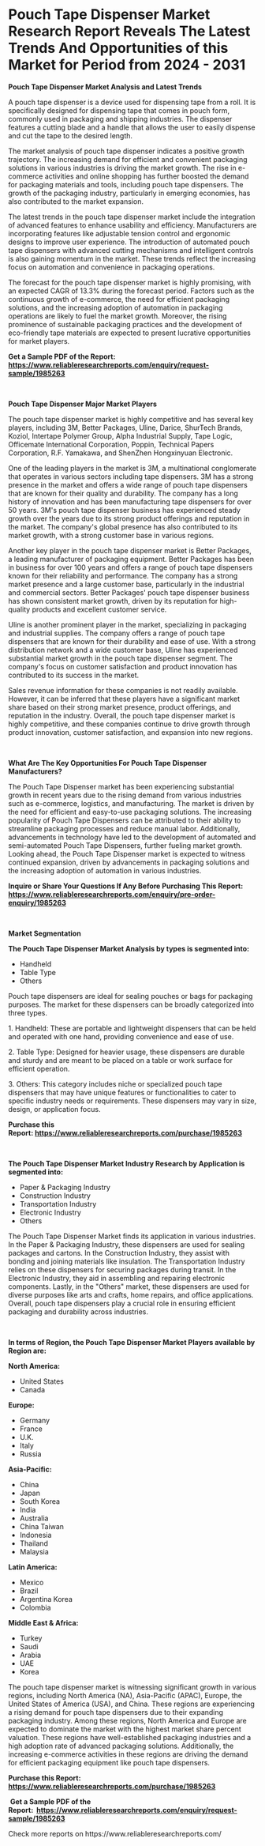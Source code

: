<p><h1>Pouch Tape Dispenser Market Research Report Reveals The Latest Trends And Opportunities of this Market for Period from 2024 - 2031</h1></p><p><strong>Pouch Tape Dispenser Market Analysis and Latest Trends</strong></p>
<p><p>A pouch tape dispenser is a device used for dispensing tape from a roll. It is specifically designed for dispensing tape that comes in pouch form, commonly used in packaging and shipping industries. The dispenser features a cutting blade and a handle that allows the user to easily dispense and cut the tape to the desired length.</p><p>The market analysis of pouch tape dispenser indicates a positive growth trajectory. The increasing demand for efficient and convenient packaging solutions in various industries is driving the market growth. The rise in e-commerce activities and online shopping has further boosted the demand for packaging materials and tools, including pouch tape dispensers. The growth of the packaging industry, particularly in emerging economies, has also contributed to the market expansion.</p><p>The latest trends in the pouch tape dispenser market include the integration of advanced features to enhance usability and efficiency. Manufacturers are incorporating features like adjustable tension control and ergonomic designs to improve user experience. The introduction of automated pouch tape dispensers with advanced cutting mechanisms and intelligent controls is also gaining momentum in the market. These trends reflect the increasing focus on automation and convenience in packaging operations.</p><p>The forecast for the pouch tape dispenser market is highly promising, with an expected CAGR of 13.3% during the forecast period. Factors such as the continuous growth of e-commerce, the need for efficient packaging solutions, and the increasing adoption of automation in packaging operations are likely to fuel the market growth. Moreover, the rising prominence of sustainable packaging practices and the development of eco-friendly tape materials are expected to present lucrative opportunities for market players.</p></p>
<p><strong>Get a Sample PDF of the Report:&nbsp; <a href="https://www.reliableresearchreports.com/enquiry/request-sample/1985263">https://www.reliableresearchreports.com/enquiry/request-sample/1985263</a></strong></p>
<p>&nbsp;</p>
<p><strong>Pouch Tape Dispenser Major Market Players</strong></p>
<p><p>The pouch tape dispenser market is highly competitive and has several key players, including 3M, Better Packages, Uline, Darice, ShurTech Brands, Koziol, Intertape Polymer Group, Alpha Industrial Supply, Tape Logic, Officemate International Corporation, Poppin, Technical Papers Corporation, R.F. Yamakawa, and ShenZhen Hongxinyuan Electronic.</p><p>One of the leading players in the market is 3M, a multinational conglomerate that operates in various sectors including tape dispensers. 3M has a strong presence in the market and offers a wide range of pouch tape dispensers that are known for their quality and durability. The company has a long history of innovation and has been manufacturing tape dispensers for over 50 years. 3M's pouch tape dispenser business has experienced steady growth over the years due to its strong product offerings and reputation in the market. The company's global presence has also contributed to its market growth, with a strong customer base in various regions.</p><p>Another key player in the pouch tape dispenser market is Better Packages, a leading manufacturer of packaging equipment. Better Packages has been in business for over 100 years and offers a range of pouch tape dispensers known for their reliability and performance. The company has a strong market presence and a large customer base, particularly in the industrial and commercial sectors. Better Packages' pouch tape dispenser business has shown consistent market growth, driven by its reputation for high-quality products and excellent customer service.</p><p>Uline is another prominent player in the market, specializing in packaging and industrial supplies. The company offers a range of pouch tape dispensers that are known for their durability and ease of use. With a strong distribution network and a wide customer base, Uline has experienced substantial market growth in the pouch tape dispenser segment. The company's focus on customer satisfaction and product innovation has contributed to its success in the market.</p><p>Sales revenue information for these companies is not readily available. However, it can be inferred that these players have a significant market share based on their strong market presence, product offerings, and reputation in the industry. Overall, the pouch tape dispenser market is highly competitive, and these companies continue to drive growth through product innovation, customer satisfaction, and expansion into new regions.</p></p>
<p>&nbsp;</p>
<p><strong>What Are The Key Opportunities For Pouch Tape Dispenser Manufacturers?</strong></p>
<p><p>The Pouch Tape Dispenser market has been experiencing substantial growth in recent years due to the rising demand from various industries such as e-commerce, logistics, and manufacturing. The market is driven by the need for efficient and easy-to-use packaging solutions. The increasing popularity of Pouch Tape Dispensers can be attributed to their ability to streamline packaging processes and reduce manual labor. Additionally, advancements in technology have led to the development of automated and semi-automated Pouch Tape Dispensers, further fueling market growth. Looking ahead, the Pouch Tape Dispenser market is expected to witness continued expansion, driven by advancements in packaging solutions and the increasing adoption of automation in various industries.</p></p>
<p><strong>Inquire or Share Your Questions If Any Before Purchasing This Report: <a href="https://www.reliableresearchreports.com/enquiry/pre-order-enquiry/1985263">https://www.reliableresearchreports.com/enquiry/pre-order-enquiry/1985263</a></strong></p>
<p>&nbsp;</p>
<p><strong>Market Segmentation</strong></p>
<p><strong>The Pouch Tape Dispenser Market Analysis by types is segmented into:</strong></p>
<p><ul><li>Handheld</li><li>Table Type</li><li>Others</li></ul></p>
<p><p>Pouch tape dispensers are ideal for sealing pouches or bags for packaging purposes. The market for these dispensers can be broadly categorized into three types. </p><p>1. Handheld: These are portable and lightweight dispensers that can be held and operated with one hand, providing convenience and ease of use.</p><p>2. Table Type: Designed for heavier usage, these dispensers are durable and sturdy and are meant to be placed on a table or work surface for efficient operation.</p><p>3. Others: This category includes niche or specialized pouch tape dispensers that may have unique features or functionalities to cater to specific industry needs or requirements. These dispensers may vary in size, design, or application focus.</p></p>
<p><strong>Purchase this Report:&nbsp;<a href="https://www.reliableresearchreports.com/purchase/1985263">https://www.reliableresearchreports.com/purchase/1985263</a></strong></p>
<p>&nbsp;</p>
<p><strong>The Pouch Tape Dispenser Market Industry Research by Application is segmented into:</strong></p>
<p><ul><li>Paper & Packaging Industry</li><li>Construction Industry</li><li>Transportation Industry</li><li>Electronic Industry</li><li>Others</li></ul></p>
<p><p>The Pouch Tape Dispenser Market finds its application in various industries. In the Paper & Packaging Industry, these dispensers are used for sealing packages and cartons. In the Construction Industry, they assist with bonding and joining materials like insulation. The Transportation Industry relies on these dispensers for securing packages during transit. In the Electronic Industry, they aid in assembling and repairing electronic components. Lastly, in the "Others" market, these dispensers are used for diverse purposes like arts and crafts, home repairs, and office applications. Overall, pouch tape dispensers play a crucial role in ensuring efficient packaging and durability across industries.</p></p>
<p>&nbsp;</p>
<p><strong>In terms of Region, the Pouch Tape Dispenser Market Players available by Region are:</strong></p>
<p>
    <p> <strong> North America: </strong>
        <ul>
            <li>United States</li>
            <li>Canada</li>
        </ul>
        </p> 
    <p> <strong> Europe: </strong>
        <ul>
            <li>Germany</li>
            <li>France</li>
            <li>U.K.</li>
            <li>Italy</li>
            <li>Russia</li>
        </ul>
        </p> 
    <p> <strong> Asia-Pacific: </strong>
        <ul>
            <li>China</li>
            <li>Japan</li>
            <li>South Korea</li>
            <li>India</li>
            <li>Australia</li>
            <li>China Taiwan</li>
            <li>Indonesia</li>
            <li>Thailand</li>
            <li>Malaysia</li>
        </ul>
        </p> 
    <p> <strong> Latin America: </strong>
        <ul>
            <li>Mexico</li>
            <li>Brazil</li>
            <li>Argentina Korea</li>
            <li>Colombia</li>
        </ul>
        </p> 
    <p> <strong> Middle East & Africa: </strong>
        <ul>
            <li>Turkey</li>
            <li>Saudi</li>
            <li>Arabia</li>
            <li>UAE</li>
            <li>Korea</li>
        </ul>
    </p>
    </p>
<p><p>The pouch tape dispenser market is witnessing significant growth in various regions, including North America (NA), Asia-Pacific (APAC), Europe, the United States of America (USA), and China. These regions are experiencing a rising demand for pouch tape dispensers due to their expanding packaging industry. Among these regions, North America and Europe are expected to dominate the market with the highest market share percent valuation. These regions have well-established packaging industries and a high adoption rate of advanced packaging solutions. Additionally, the increasing e-commerce activities in these regions are driving the demand for efficient packaging equipment like pouch tape dispensers.</p></p>
<p><strong>Purchase this Report: <a href="https://www.reliableresearchreports.com/purchase/1985263">https://www.reliableresearchreports.com/purchase/1985263</a></strong></p>
<p>&nbsp;<strong>Get a Sample PDF of the Report:&nbsp;&nbsp;<a href="https://www.reliableresearchreports.com/enquiry/request-sample/1985263">https://www.reliableresearchreports.com/enquiry/request-sample/1985263</a></strong></p>
<p><strong></strong></p>
<p>Check more reports on https://www.reliableresearchreports.com/</p>